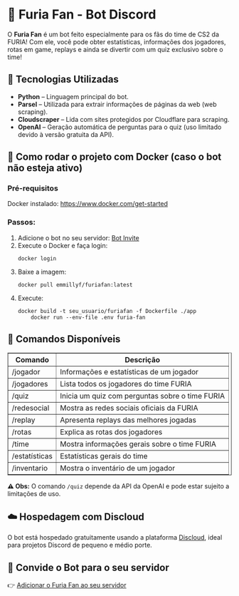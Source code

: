 <!DOCTYPE html>
<html lang="pt-BR">
  <h1>🐾 Furia Fan - Bot Discord</h1>
  
  <p>O <strong>Furia Fan</strong> é um bot feito especialmente para os fãs do time de CS2 da FURIA! Com ele, você pode obter estatísticas, informações dos jogadores, rotas em game, replays e ainda se divertir com um quiz exclusivo sobre o time!</p>

  <h2>🚀 Tecnologias Utilizadas</h2>
  <ul>
    <li><strong>Python</strong> – Linguagem principal do bot.</li>
    <li><strong>Parsel</strong> – Utilizada para extrair informações de páginas da web (web scraping).</li>
    <li><strong>Cloudscraper</strong> – Lida com sites protegidos por Cloudflare para scraping.</li>
    <li><strong>OpenAI</strong> – Geração automática de perguntas para o quiz (uso limitado devido à versão gratuita da API).</li>
  </ul>

  <h2>🐳 Como rodar o projeto com Docker (caso o bot não esteja ativo)</h2>

  <h3>Pré-requisitos</h3>
  <p>Docker instalado: <a href="https://www.docker.com/get-started" target="_blank">https://www.docker.com/get-started</a></p>

  <h3>Passos:</h3>
  <ol>
    <li>Adicione o bot no seu servidor:
      <a href="https://discord.com/developers/applications/1364986522977173565/installation" class="discord-btn" target="_blank">Bot Invite</a>
    </li>
    <li>Execute o Docker e faça login:
      <pre><code>docker login</code></pre>
    </li>
    <li>Baixe a imagem:
      <pre><code>docker pull emmillyf/furiafan:latest</code></pre>
    </li>
    <li>Execute:
    <pre><code>docker build -t seu_usuario/furiafan -f Dockerfile ./app
    docker run --env-file .env furia-fan</code></pre>
    </li>
  </ol>

  <h2>🧠 Comandos Disponíveis</h2>

  <table border="1" cellspacing="0" cellpadding="8">
    <thead>
      <tr>
        <th>Comando</th>
        <th>Descrição</th>
      </tr>
    </thead>
    <tbody>
      <tr><td>/jogador</td><td>Informações e estatísticas de um jogador</td></tr>
      <tr><td>/jogadores</td><td>Lista todos os jogadores do time FURIA</td></tr>
      <tr><td>/quiz</td><td>Inicia um quiz com perguntas sobre o time FURIA</td></tr>
      <tr><td>/redesocial</td><td>Mostra as redes sociais oficiais da FURIA</td></tr>
      <tr><td>/replay</td><td>Apresenta replays das melhores jogadas</td></tr>
      <tr><td>/rotas</td><td>Explica as rotas dos jogadores</td></tr>
      <tr><td>/time</td><td>Mostra informações gerais sobre o time FURIA</td></tr>
      <tr><td>/estatísticas</td><td>Estatísticas gerais do time</td></tr>
      <tr><td>/inventario</td><td>Mostra o inventário de um jogador</td></tr>
    </tbody>
  </table>

  <p><strong>⚠️ Obs:</strong> O comando <code>/quiz</code> depende da API da OpenAI e pode estar sujeito a limitações de uso.</p>

  <h2>☁️ Hospedagem com Discloud</h2>
  <p>O bot está hospedado gratuitamente usando a plataforma <a href="https://discloud.com/" target="_blank">Discloud</a>, ideal para projetos Discord de pequeno e médio porte.</p>

  <h2>🔗 Convide o Bot para o seu servidor</h2>
  <p>👉 <a href="https://discord.com/oauth2/authorize?client_id=1364986522977173565" target="_blank">Adicionar o Furia Fan ao seu servidor</a></p>

</body>
</html>
